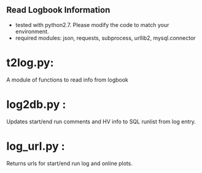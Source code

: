 ## Read Logbook Information

* tested with python2.7. Please modify the code to match your environment.
* required modules: json, requests, subprocess, urllib2, mysql.connector

# t2log.py:
A module of functions to read info from logbook

# log2db.py <runnum>:
Updates start/end run comments and HV info to SQL runlist from log entry.

# log_url.py <runnum>:
Returns urls for start/end run log and online plots.


